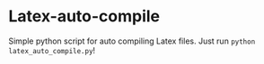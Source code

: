 # Latex-auto-compile

Simple python script for auto compiling Latex files. Just run `python latex_auto_compile.py`!
